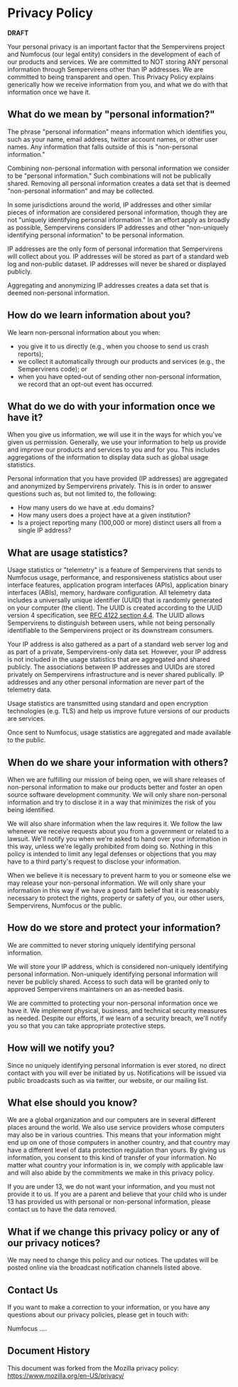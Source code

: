 Privacy Policy
==============

**DRAFT**

Your personal privacy is an important factor that the Sempervirens project and Numfocus 
(our legal entity) considers in the development of each of our products and services. 
We are committed to NOT storing ANY personal information through Sempervirens other 
than IP addresses. We are committed to being transparent and open. This Privacy Policy 
explains generically how we receive information from you, and what we do with that 
information once we have it.

What do we mean by "personal information?"
------------------------------------------

The phrase "personal information" means information which identifies you, such as your 
name, email address, twitter account names, or other user names. Any information that 
falls outside of this is "non-personal information."

Combining non-personal information with personal information we consider to be 
"personal information." Such combinations will not be publically shared. Removing all 
personal information creates a data set that is deemed "non-personal information" 
and may be collected.

In some jurisdictions around the world, IP addresses and other similar pieces of
information are considered personal information, though they are not "uniquely 
identifying personal information." In an effort apply as broadly as possible, 
Sempervirens considers IP addresses and other "non-uniquely identifying personal 
information" to be personal information. 

IP addresses are the only form of personal information that Sempervirens will collect
about you. IP addresses will be stored as part of a standard web log and non-public 
dataset. IP addresses will never be shared or displayed publicly.

Aggregating and anonymizing IP addresses creates a data set that is deemed 
non-personal information.


How do we learn information about you?
---------------------------------------

We learn non-personal information about you when:

* you give it to us directly (e.g., when you choose to send us crash reports);
* we collect it automatically through our products and services (e.g., the Sempervirens 
  code); or
* when you have opted-out of sending other non-personal information, we record that an 
  opt-out event has occurred.


What do we do with your information once we have it?
----------------------------------------------------

When you give us information, we will use it in the ways for which you've given us 
permission. Generally, we use your information to help us provide and improve our 
products and services to you and for you. This includes aggregations of the information 
to display data such as global usage statistics.

Personal information that you have provided (IP addresses) are aggregated and anonymized
by Sempervirens privately. This is in order to answer questions such as, but not 
limited to, the following:

* How many users do we have at .edu domains?
* How many users does a project have at a given institution?
* Is a project reporting many (100,000 or more) distinct users all from a single 
  IP address?

What are usage statistics?
--------------------------

Usage statistics or "telemetry" is a feature of Sempervirens that sends to Numfocus 
usage, performance, and responsiveness statistics about user interface features, 
application program interfaces (APIs), application binary interfaces (ABIs), memory, 
hardware configuration. All telemetry data includes a universally unique identifier 
(UUID) that is randomly generated on your computer (the client). The UUID is created
according to the UUID version 4 specification, see 
[RFC 4122 section 4.4](https://tools.ietf.org/html/rfc4122#section-4.4). The UUID allows
Sempervirens to distinguish between users, while not being personally identifiable to
the Sempervirens project or its downstream consumers.

Your IP address is also gathered as a part of a standard web server log and 
as part of a private, Sempervirens-only data set. However, your 
IP address is not included in the usage statistics that are aggregated and shared
publicly. The associations between IP addresses and UUIDs are stored privately
on Sempervirens infrastructure and is never shared publically.
IP addresses and any other personal information are never part of the telemetry data.

Usage statistics are transmitted using standard and open encryption technologies 
(e.g. TLS) and help us improve future versions of our products are services. 

Once sent to Numfocus, usage statistics are aggregated and made available to the public.

When do we share your information with others?
----------------------------------------------

When we are fulfilling our mission of being open, we will share releases of non-personal 
information to make our products better and foster an open source software development 
community. We will only share non-personal information and try to disclose it in a way 
that minimizes the risk of you being identified.

We will also share information when the law requires it. We follow the law whenever we 
receive requests about you from a government or related to a lawsuit. We'll notify you 
when we're asked to hand over your information in this way, unless we're 
legally prohibited from doing so. Nothing in  this policy is intended to limit any legal 
defenses or objections that you may have to a third party's request to disclose your 
information.

When we believe it is necessary to prevent harm to you or someone else we may release 
your non-personal information. We will only share your information in this way if we 
have a good faith belief that it is reasonably necessary to protect the rights, 
property or safety of you, our other users, Sempervirens, Numfocus or the public.

How do we store and protect your information?
-------------------------------------------------

We are committed to never storing uniquely identifying personal information. 

We will store your IP address, which is considered non-uniquely identifying personal 
information. Non-uniquely identifying personal information will never be publicly 
shared. Access to such data will be granted only to approved Sempervirens maintainers
on an as-needed basis.

We are committed to protecting your non-personal information once we have it. 
We implement physical, business, and technical security measures as needed. 
Despite our efforts, if we learn of a security breach, we'll notify you so that you 
can take appropriate protective steps.

How will we notify you?
------------------------

Since no uniquely identifying personal information is ever stored, no direct contact 
with you will ever be initiated by us. Notifications will be issued via public 
broadcasts such as via twitter, our website, or our mailing list.

What else should you know?
---------------------------

We are a global organization and our computers are in several different places around 
the world. We also use service providers whose computers may also be in various 
countries. This means that your information might end  up on one of those computers 
in another country, and that country may have a different level of data protection 
regulation than yours. By giving us information, you consent to this kind of transfer 
of your information. No matter what country your information is in, we comply with 
applicable law and will also abide by the commitments we make in this privacy policy.

If you are under 13, we do not want your information, and you must not 
provide it to us. If you are a parent and believe that your child who is under 13 
has provided us with personal or non-personal information, please contact us to have 
the data removed. 

What if we change this privacy policy or any of our privacy notices?
----------------------------------------------------------------------

We may need to change this policy and our notices. The updates will be posted online 
via the broadcast notification channels listed above.

Contact Us
----------

If you want to make a correction to your information, or you have any questions about 
our privacy policies, please get in touch with:

Numfocus
....


Document History
------------------
This document was forked from the Mozilla privacy policy: https://www.mozilla.org/en-US/privacy/

